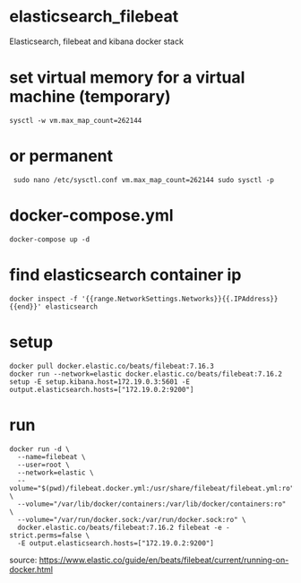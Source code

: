 # elasticsearch_filebeat
Elasticsearch, filebeat and kibana docker stack

# set virtual memory for a virtual machine (temporary)
``
sysctl -w vm.max_map_count=262144
``

# or permanent
`` 
sudo nano /etc/sysctl.conf
vm.max_map_count=262144
sudo sysctl -p
``

# docker-compose.yml
``
docker-compose up -d
``

# find elasticsearch container ip
``
docker inspect -f '{{range.NetworkSettings.Networks}}{{.IPAddress}}{{end}}' elasticsearch
``
# setup 
```
docker pull docker.elastic.co/beats/filebeat:7.16.3
docker run --network=elastic docker.elastic.co/beats/filebeat:7.16.2 setup -E setup.kibana.host=172.19.0.3:5601 -E output.elasticsearch.hosts=["172.19.0.2:9200"]
```

# run
```
docker run -d \
  --name=filebeat \
  --user=root \
  --network=elastic \
  --volume="$(pwd)/filebeat.docker.yml:/usr/share/filebeat/filebeat.yml:ro" \
  --volume="/var/lib/docker/containers:/var/lib/docker/containers:ro" \
  --volume="/var/run/docker.sock:/var/run/docker.sock:ro" \
  docker.elastic.co/beats/filebeat:7.16.2 filebeat -e -strict.perms=false \
  -E output.elasticsearch.hosts=["172.19.0.2:9200"]
```

source: https://www.elastic.co/guide/en/beats/filebeat/current/running-on-docker.html


